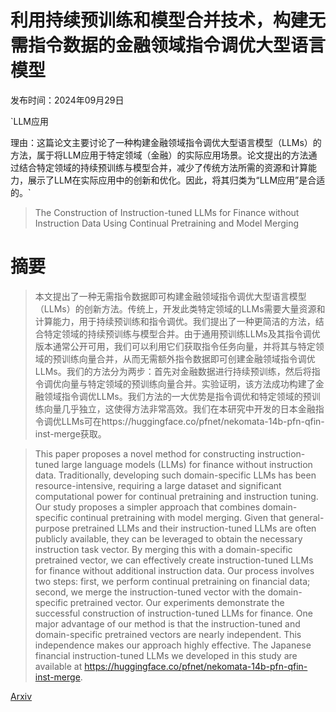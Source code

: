 # 利用持续预训练和模型合并技术，构建无需指令数据的金融领域指令调优大型语言模型

发布时间：2024年09月29日

`LLM应用

理由：这篇论文主要讨论了一种构建金融领域指令调优大型语言模型（LLMs）的方法，属于将LLM应用于特定领域（金融）的实际应用场景。论文提出的方法通过结合特定领域的持续预训练与模型合并，减少了传统方法所需的资源和计算能力，展示了LLM在实际应用中的创新和优化。因此，将其归类为“LLM应用”是合适的。`

> The Construction of Instruction-tuned LLMs for Finance without Instruction Data Using Continual Pretraining and Model Merging

# 摘要

> 本文提出了一种无需指令数据即可构建金融领域指令调优大型语言模型（LLMs）的创新方法。传统上，开发此类特定领域的LLMs需要大量资源和计算能力，用于持续预训练和指令调优。我们提出了一种更简洁的方法，结合特定领域的持续预训练与模型合并。由于通用预训练LLMs及其指令调优版本通常公开可用，我们可以利用它们获取指令任务向量，并将其与特定领域的预训练向量合并，从而无需额外指令数据即可创建金融领域指令调优LLMs。我们的方法分为两步：首先对金融数据进行持续预训练，然后将指令调优向量与特定领域的预训练向量合并。实验证明，该方法成功构建了金融领域指令调优LLMs。我们方法的一大优势是指令调优和特定领域的预训练向量几乎独立，这使得方法非常高效。我们在本研究中开发的日本金融指令调优LLMs可在https://huggingface.co/pfnet/nekomata-14b-pfn-qfin-inst-merge获取。

> This paper proposes a novel method for constructing instruction-tuned large language models (LLMs) for finance without instruction data. Traditionally, developing such domain-specific LLMs has been resource-intensive, requiring a large dataset and significant computational power for continual pretraining and instruction tuning. Our study proposes a simpler approach that combines domain-specific continual pretraining with model merging. Given that general-purpose pretrained LLMs and their instruction-tuned LLMs are often publicly available, they can be leveraged to obtain the necessary instruction task vector. By merging this with a domain-specific pretrained vector, we can effectively create instruction-tuned LLMs for finance without additional instruction data. Our process involves two steps: first, we perform continual pretraining on financial data; second, we merge the instruction-tuned vector with the domain-specific pretrained vector. Our experiments demonstrate the successful construction of instruction-tuned LLMs for finance. One major advantage of our method is that the instruction-tuned and domain-specific pretrained vectors are nearly independent. This independence makes our approach highly effective. The Japanese financial instruction-tuned LLMs we developed in this study are available at https://huggingface.co/pfnet/nekomata-14b-pfn-qfin-inst-merge.

[Arxiv](https://arxiv.org/abs/2409.19854)